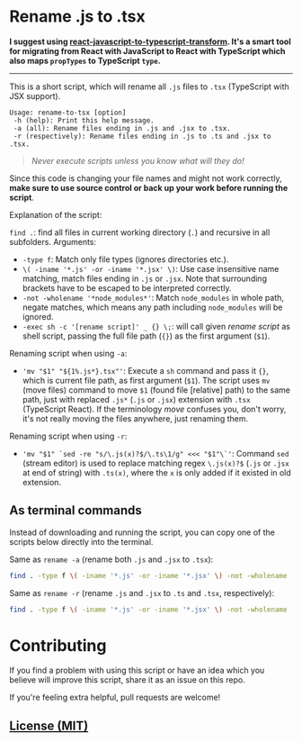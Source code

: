 # Rename .js to .tsx

**I suggest using [react-javascript-to-typescript-transform](https://github.com/lyft/react-javascript-to-typescript-transform). It's a smart tool for migrating from React with JavaScript to React with TypeScript which also maps `propTypes` to TypeScript `type`.**

---

This is a short script, which will rename all `.js` files to `.tsx` (TypeScript with JSX support).

```
Usage: rename-to-tsx [option]
 -h (help): Print this help message.
 -a (all): Rename files ending in .js and .jsx to .tsx.
 -r (respectively): Rename files ending in .js to .ts and .jsx to .tsx.
```

>  *Never execute scripts unless you know what will they do!*

Since this code is changing your file names and might not work correctly, **make sure to use source control or back up your work before running the script**.

Explanation of the script:

`find .`: find all files in current working directory (`.`) and recursive in all subfolders. Arguments:

 - `-type f`: Match only file types (ignores directories etc.).
 - `\( -iname '*.js' -or -iname '*.jsx' \)`: Use case insensitive name matching, match files ending in `.js` or `.jsx`. Note that surrounding brackets have to be escaped to be interpreted correctly.
 - `-not -wholename '*node_modules*'`: Match `node_modules` in whole path, negate matches, which means any path including `node_modules` will be ignored.
 - `-exec sh -c '[rename script]' _ {} \;`: will call given *rename script* as shell script, passing the full file path (`{}`) as the first argument (`$1`).

Renaming script when using `-a`:

 - `'mv "$1" "${1%.js*}.tsx"'`: Execute a `sh` command and pass it `{}`, which is current file path, as first argument (`$1`). The script uses `mv` (move files) command to move `$1` (found file [relative] path) to the same path, just with replaced `.js*` (`.js` or `.jsx`) extension with `.tsx` (TypeScript React). If the terminology *move* confuses you, don't worry, it's not really moving the files anywhere, just renaming them.

Renaming script when using `-r`:

  - ``'mv "$1" `sed -re "s/\.js(x)?$/\.ts\1/g" <<< "$1"\`'``: Command `sed` (stream editor) is used to replace matching regex `\.js(x)?$` (`.js` or `.jsx` at end of string) with `.ts(x)`, where the `x` is only added if it existed in old extension.

## As terminal commands

Instead of downloading and running the script, you can copy one of the scripts below directly into the terminal.

Same as `rename -a` (rename both `.js` and `.jsx` to `.tsx`):

``` sh
find . -type f \( -iname '*.js' -or -iname '*.jsx' \) -not -wholename '*node_modules*' -exec sh -c 'mv "$1" "${1%.js*}.tsx"' _ {} \;
```

Same as `rename -r` (rename `.js` and `.jsx` to `.ts` and `.tsx`, respectively):

``` sh
find . -type f \( -iname '*.js' -or -iname '*.jsx' \) -not -wholename '*node_modules*' -exec sh -c 'mv "$1" `sed -re "s/\.js(x)?$/\.ts\1/g" <<< "$1"`' _ {} \;
```

# Contributing

If you find a problem with using this script or have an idea which you believe will improve this script, share it as an issue on this repo.

If you're feeling extra helpful, pull requests are welcome!

## [License (MIT)](LICENSE.md)
